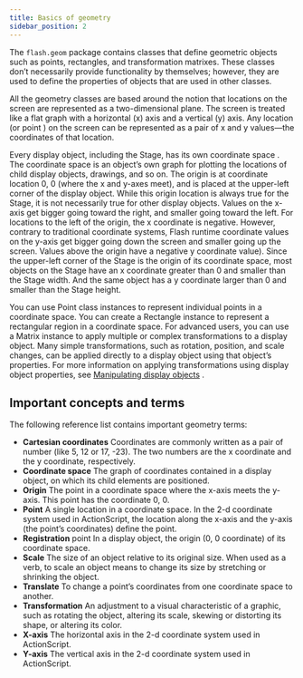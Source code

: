 ```yaml
---
title: Basics of geometry
sidebar_position: 2
---
```


The `flash.geom` package contains classes that define geometric objects such as points, rectangles, and transformation matrixes. These classes don’t necessarily provide functionality by themselves; however, they are used to define the properties of objects that are used in other classes.

All the geometry classes are based around the notion that locations on the screen are represented as a two-dimensional plane. The screen is treated like a flat graph with a horizontal (x) axis and a vertical (y) axis. Any location (or point ) on the screen can be represented as a pair of x and y values—the coordinates of that location.

Every display object, including the Stage, has its own coordinate space . The coordinate space is an object’s own graph for plotting the locations of child display objects, drawings, and so on. The origin is at coordinate location 0, 0 (where the x and y-axes meet), and is placed at the upper-left corner of the display object. While this origin location is always true for the Stage, it is not necessarily true for other display objects. Values on the x-axis get bigger going toward the right, and smaller going toward the left. For locations to the left of the origin, the x coordinate is negative. However, contrary to traditional coordinate systems, Flash runtime coordinate values on the y-axis get bigger going down the screen and smaller going up the screen. Values above the origin have a negative y coordinate value). Since the upper-left corner of the Stage is the origin of its coordinate space, most objects on the Stage have an x coordinate greater than 0 and smaller than the Stage width. And the same object has a y coordinate larger than 0 and smaller than the Stage height.

You can use Point class instances to represent individual points in a coordinate space. You can create a Rectangle instance to represent a rectangular region in a coordinate space. For advanced users, you can use a Matrix instance to apply multiple or complex transformations to a display object. Many simple transformations, such as rotation, position, and scale changes, can be applied directly to a display object using that object’s properties. For more information on applying transformations using display object properties, see [Manipulating display objects](/docs/development/display/display-programming/manipulating-display-objects/index) .

## Important concepts and terms

The following reference list contains important geometry terms:

- **Cartesian coordinates** Coordinates are commonly written as a pair of number (like 5, 12 or 17, -23). The two numbers are the x coordinate and the y coordinate, respectively.
- **Coordinate space** The graph of coordinates contained in a display object, on which its child elements are positioned.
- **Origin** The point in a coordinate space where the x-axis meets the y-axis. This point has the coordinate 0, 0.
- **Point** A single location in a coordinate space. In the 2-d coordinate system used in ActionScript, the location along the x-axis and the y-axis (the point’s coordinates) define the point.
- **Registration** point In a display object, the origin (0, 0 coordinate) of its coordinate space.
- **Scale** The size of an object relative to its original size. When used as a verb, to scale an object means to change its size by stretching or shrinking the object.
- **Translate** To change a point’s coordinates from one coordinate space to another.
- **Transformation** An adjustment to a visual characteristic of a graphic, such as rotating the object, altering its scale, skewing or distorting its shape, or altering its color.
- **X-axis** The horizontal axis in the 2-d coordinate system used in ActionScript.
- **Y-axis** The vertical axis in the 2-d coordinate system used in ActionScript.
